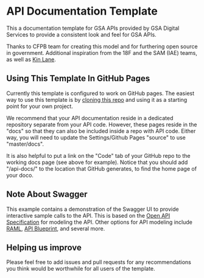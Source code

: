 API Documentation Template
====================

This a documentation template for GSA APIs provided by GSA Digital Services to provide a consistent look and feel for GSA APIs.  

Thanks to CFPB team for creating this model and for furthering open source in government.  Additional inspiration from the 18F and the SAM (IAE) teams, as well as [Kin Lane](https://apievangelist.com/).

## Using This Template In GitHub Pages
Currently this template is configured to work on GitHub pages. The easiest way to use this template is by [cloning this repo](https://help.github.com/articles/duplicating-a-repository/) and using it as a starting point for your own project. 

We recommend that your API documentation reside in a dedicated repository separate from your API code. However, these pages reside in the "docs" so that they can also be included inside a repo with API code. Either way, you will need to update the Settings/Github Pages "source" to use "master/docs". 

It is also helpful to put a link on the "Code" tab of your GitHub repo to the working docs page (see above for example). Notice that you should add "/api-docs/" to the location that GitHub generates, to find the home page of your doco.

## Note About Swagger
This example contains a demonstration of the Swagger UI to provide interactive sample calls to the API. This is based on the [Open API Specification](http://swagger.io/specification/) for modeling the API. Other options for API modeling include [RAML](http://raml.org/), [API Blueprint](https://apiblueprint.org/), and several more.   

## Helping us improve
Please feel free to add issues and pull requests for any recommendations you think would be worthwhile for all users of the template.
